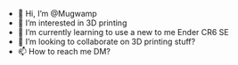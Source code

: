 - 👋 Hi, I’m @Mugwamp
- 👀 I’m interested in 3D printing
- 🌱 I’m currently learning to use a new to me Ender CR6 SE
- 💞️ I’m looking to collaborate on 3D printing stuff?
- 📫 How to reach me DM?

<!---
Mugwamp/Mugwamp is a ✨ special ✨ repository because its `README.md` (this file) appears on your GitHub profile.
You can click the Preview link to take a look at your changes.
--->

